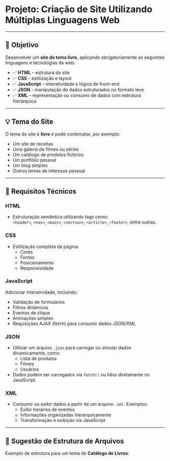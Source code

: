 # Projeto: Criação de Site Utilizando Múltiplas Linguagens Web

---

## 🎯 Objetivo

Desenvolver um **site de tema livre**, aplicando obrigatoriamente as seguintes linguagens e tecnologias da web:

- ✅ **HTML** – estrutura do site  
- ✅ **CSS** – estilização e layout  
- ✅ **JavaScript** – interatividade e lógica de front-end  
- ✅ **JSON** – manipulação de dados estruturados no formato leve  
- ✅ **XML** – representação ou consumo de dados com estrutura hierárquica  

---

## 💡 Tema do Site

O tema do site é **livre** e pode contemplar, por exemplo:

- Um site de receitas  
- Uma galeria de filmes ou séries  
- Um catálogo de produtos fictícios  
- Um portfólio pessoal  
- Um blog simples  
- Outros temas de interesse pessoal  

---

## 🔧 Requisitos Técnicos

### HTML

- Estruturação semântica utilizando tags como:  
  `<header>`, `<nav>`, `<main>`, `<section>`, `<article>`, `<footer>`, entre outras.

### CSS

- Estilização completa da página:  
  - Cores  
  - Fontes  
  - Posicionamento  
  - Responsividade  

### JavaScript

Adicionar interatividade, incluindo:  

- Validação de formulários  
- Filtros dinâmicos  
- Eventos de clique  
- Animações simples  
- Requisições AJAX (fetch) para consumir dados JSON/XML  

### JSON

- Utilizar um arquivo `.json` para carregar ou simular dados dinamicamente, como:  
  - Lista de produtos  
  - Filmes  
  - Usuários  
- Dados podem ser carregados via `fetch()` ou lidos diretamente no JavaScript.

### XML

- Consumir ou exibir dados a partir de um arquivo `.xml`. Exemplos:  
  - Exibir horários de eventos  
  - Informações organizadas hierarquicamente  
  - Transformação e exibição via JavaScript  

---

## 🧪 Sugestão de Estrutura de Arquivos

Exemplo de estrutura para um tema de **Catálogo de Livros**:



